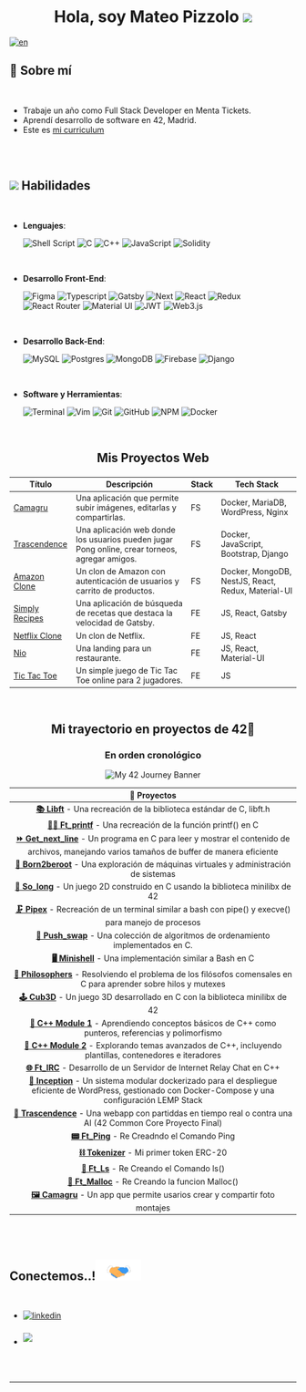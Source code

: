 
<h1 align="center"><b>Hola, soy Mateo Pizzolo </b><img src="https://media.giphy.com/media/hvRJCLFzcasrR4ia7z/giphy.gif" width="35"></h1>

[![en](https://img.shields.io/badge/lang-en-red.svg)](https://github.com/MatPizzolo/readmes/blob/main/readme.en.md)


## 📖 **Sobre mí**


<br>

- Trabaje un año como Full Stack Developer en Menta Tickets.
- Aprendí desarrollo de software en 42, Madrid.
- Este es [mi curriculum](https://drive.google.com/file/d/1XAlsKB88-UvtX-eHDdb5noE7HxSTtQMt/view?usp=sharing)
<!---
- My [42 Resume](https://cv.42.fr/mpizzolo)
- Portfolio website [link](http://www.mateopizzolo.com/)
-->

<br><br>


## <img src="https://media2.giphy.com/media/QssGEmpkyEOhBCb7e1/giphy.gif?cid=ecf05e47a0n3gi1bfqntqmob8g9aid1oyj2wr3ds3mg700bl&rid=giphy.gif" width ="25"><b> Habilidades</b>
<br>

<p align="center">

- **Lenguajes**:
    
    ![Shell Script](https://img.shields.io/badge/shell_script-%23121011.svg?style=for-the-badge&logo=gnu-bash&logoColor=white)
    ![C](https://img.shields.io/badge/C%20-%232370ED.svg?style=for-the-badge&logo=c&logoColor=white)
    ![C++](https://img.shields.io/badge/c++-%2300599C.svg?style=for-the-badge&logo=c%2B%2B&logoColor=white)
    ![JavaScript](https://img.shields.io/badge/JavaScript%20-%23F7DF1E.svg?style=for-the-badge&logo=javascript&logoColor=black)
    ![Solidity](https://img.shields.io/badge/Solidity-%23363636.svg?style=for-the-badge&logo=solidity&logoColor=white)

<br>   
    
- **Desarrollo Front-End**:

   ![Figma](https://img.shields.io/badge/figma-%23F24E1E.svg?style=for-the-badge&logo=figma&logoColor=white)
   ![Typescript](https://img.shields.io/badge/TypeScript-007ACC?style=for-the-badge&logo=typescript&logoColor=white)
   ![Gatsby](https://img.shields.io/badge/Gatsby-663399?style=for-the-badge&logo=gatsby&logoColor=white)
   ![Next](https://img.shields.io/badge/Next-black?style=for-the-badge&logo=next.js&logoColor=white)
   ![React](https://img.shields.io/badge/React-20232A?style=for-the-badge&logo=react&logoColor=61DAFB)
   ![Redux](https://img.shields.io/badge/Redux-593D88?style=for-the-badge&logo=redux&logoColor=white)
   ![React Router](https://img.shields.io/badge/React_Router-CA4245?style=for-the-badge&logo=react-router&logoColor=white)
   ![Material UI](https://img.shields.io/badge/Material%20UI-007FFF?style=for-the-badge&logo=mui&logoColor=white)
   ![JWT](https://img.shields.io/badge/JWT-black?style=for-the-badge&logo=JSON%20web%20tokens)
   ![Web3.js](https://img.shields.io/badge/web3.js-F16822?style=for-the-badge&logo=web3.js&logoColor=white)

<br>

- **Desarrollo Back-End**:

  ![MySQL](https://img.shields.io/badge/mysql-%2300f.svg?style=for-the-badge&logo=mysql&logoColor=white)
  ![Postgres](https://img.shields.io/badge/postgres-%23316192.svg?style=for-the-badge&logo=postgresql&logoColor=white)
  ![MongoDB](https://img.shields.io/badge/MongoDB-%234ea94b.svg?style=for-the-badge&logo=mongodb&logoColor=white)
  ![Firebase](https://img.shields.io/badge/firebase-%23039BE5.svg?style=for-the-badge&logo=firebase)
  ![Django](https://img.shields.io/badge/django-%23092E20.svg?style=for-the-badge&logo=django&logoColor=white)


<br>

- **Software y Herramientas**:

    ![Terminal](https://img.shields.io/badge/Terminal-%23054020?style=for-the-badge&logo=gnu-bash&logoColor=white)
    ![Vim](https://img.shields.io/badge/VIM-%2311AB00.svg?style=for-the-badge&logo=vim&logoColor=white)
    ![Git](https://img.shields.io/badge/git-%23F05033.svg?style=for-the-badge&logo=git&logoColor=white)
    ![GitHub](https://img.shields.io/badge/github-%23121011.svg?style=for-the-badge&logo=github&logoColor=white)
    ![NPM](https://img.shields.io/badge/NPM-%23CB3837.svg?style=for-the-badge&logo=npm&logoColor=white)
    ![Docker](https://img.shields.io/badge/docker-%230db7ed.svg?style=for-the-badge&logo=docker&logoColor=white)

</p>


<br>


## <p align="center">Mis Proyectos Web</p>

| Título                | Descripción                                                                 | Stack | Tech Stack                        |
|-----------------------|-----------------------------------------------------------------------------|-------|-----------------------------------|
| [Camagru](https://github.com/MatPizzolo/Camagru)  | Una aplicación que permite subir imágenes, editarlas y compartirlas.                     | FS    | Docker, MariaDB, WordPress, Nginx |
| [Trascendence](https://github.com/MatPizzolo/ft_transcendence) | Una aplicación web donde los usuarios pueden jugar Pong online, crear torneos, agregar amigos. | FS    | Docker, JavaScript, Bootstrap, Django |
| [Amazon Clone](https://github.com/MatPizzolo/amazon-clone) | Un clon de Amazon con autenticación de usuarios y carrito de productos.                  | FS    | Docker, MongoDB, NestJS, React, Redux, Material-UI |
| [Simply Recipes](https://github.com/MatPizzolo/Simply-Recipes) | Una aplicación de búsqueda de recetas que destaca la velocidad de Gatsby.                | FE    | JS, React, Gatsby         |
| [Netflix Clone](https://github.com/MatPizzolo/netflix-clone) | Un clon de Netflix.                                                     | FE    | JS, React                 |
| [Nio](https://github.com/MatPizzolo/Nio-Resto)          | Una landing para un restaurante.                                                  | FE    | JS, React, Material-UI    |
| [Tic Tac Toe](https://github.com/MatPizzolo/Tic-Tac-Toe) | Un simple juego de Tic Tac Toe online para 2 jugadores.                                 | FE    | JS                         |





<br>

## <p align="center">Mi trayectorio en proyectos de 42🚀</p>
### <p align="center">En orden cronológico</p>

<div align="center">
  <img src="https://www.42madrid.com/wp-content/uploads/2020/04/42-Madrid-Clusters.jpg" alt="My 42 Journey Banner" width="350" height="200">

<!-- Step into my world of 42 projects, where each line of code is a stepping stone towards mastery: -->

| 🌟 Proyectos |
|:-------------------:|
| [**📚 Libft**](https://github.com/MatPizzolo/my-libft) - Una recreación de la biblioteca estándar de C, libft.h |
| [**✍🏼 Ft_printf**](https://github.com/MatPizzolo/ft_printf) - Una recreación de la función printf() en C |
| [**⏩ Get_next_line**](https://github.com/MatPizzolo/GNL) - Un programa en C para leer y mostrar el contenido de archivos, manejando varios tamaños de buffer de manera eficiente |
| [**🤖 Born2beroot**](https://github.com/MatPizzolo/born2beroot) - Una exploración de máquinas virtuales y administración de sistemas |
| [**👾 So_long**](https://github.com/MatPizzolo/Solong) -  Un juego 2D construido en C usando la biblioteca minilibx de 42  |
| [**🗜 Pipex**](https://github.com/MatPizzolo/Pipex) - Recreación de un terminal similar a bash con pipe() y execve() para manejo de procesos |
| [**🔢 Push_swap**](https://github.com/MatPizzolo/push_swap) -  Una colección de algoritmos de ordenamiento implementados en C. |
| [**🖥 Minishell**](https://github.com/MatPizzolo/minishell) - Una implementación similar a Bash en C |
| [**🍴 Philosophers**](https://github.com/MatPizzolo/philosophers) -  Resolviendo el problema de los filósofos comensales en C para aprender sobre hilos y mutexes |
| [**🕹️ Cub3D**](https://github.com/MatPizzolo/cub3d) - Un juego 3D desarrollado en C con la biblioteca minilibx de 42 |
| [**🧱 C++ Module 1**](https://github.com/MatPizzolo/cpp-modules-0-4) -  Aprendiendo conceptos básicos de C++ como punteros, referencias y polimorfismo |
| [**🧱 C++ Module 2**](https://github.com/MatPizzolo/cpp-modules-5-9) -  Explorando temas avanzados de C++, incluyendo plantillas, contenedores e iteradores |
| [**🌐 Ft_IRC**](https://github.com/MatPizzolo/ft_irc) - Desarrollo de un Servidor de Internet Relay Chat en C++ |
| [**💽 Inception**](https://github.com/MatPizzolo/Inception) - Un sistema modular dockerizado para el despliegue eficiente de WordPress, gestionado con Docker-Compose y una configuración LEMP Stack |
| [**🏓 Trascendence**](https://github.com/MatPizzolo/ft_transcendence) - Una webapp con partiddas en tiempo real o contra una AI (42 Common Core Proyecto Final) |
| [**📟 Ft_Ping**](https://github.com/MatPizzolo/ft_ping) - Re Creadndo el Comando Ping |
| [**⛓️ Tokenizer**](https://github.com/MatPizzolo/Tokenizer) - Mi primer token ERC-20 |
| [**📜 Ft_Ls**](https://github.com/MatPizzolo/ft_ls) - Re Creando el Comando ls() |
| [**🏓 Ft_Malloc**](https://github.com/MatPizzolo/ft_malloc) - Re Creando la funcion Malloc() |
| [**🖼️ Camagru**](https://github.com/MatPizzolo/Camagru) - Un app que permite usarios crear y compartir foto montajes |



</div>



<br>

<br> 

## <b> Conectemos..!</b><img src="https://github.com/0xAbdulKhalid/0xAbdulKhalid/raw/main/assets/mdImages/handshake.gif" width ="80">
<br>
<div align='left'>

<ul>

<li>
<a href="https://linkedin.com/in/mateo-pizzolo" target="_blank">
<img src="https://img.shields.io/badge/linkedin:  mateo/pizzolo-%2300acee.svg?color=405DE6&style=for-the-badge&logo=linkedin&logoColor=white" alt=linkedin style="margin-bottom: 5px;"/>
</a>
</li>

<br>

<li>
<a href="mailto:matpizzolo@gmail.com" target="_blank">
<img src="https://img.shields.io/badge/gmail:  matpizzolo-%23EA4335.svg?style=for-the-badge&logo=gmail&logoColor=white" t=mail style="margin-bottom: 5px;" />
</a>
</li>
	
</ul>
</div>
<br>
<br>


---

<br>
